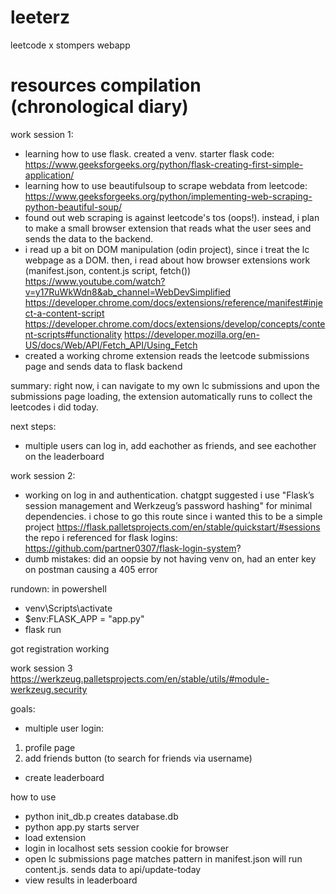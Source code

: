 # leeterz
leetcode x stompers webapp

# resources compilation (chronological diary)
 work session 1:
- learning how to use flask. created a venv. 
starter flask code:
https://www.geeksforgeeks.org/python/flask-creating-first-simple-application/
- learning how to use beautifulsoup to scrape webdata from leetcode:
https://www.geeksforgeeks.org/python/implementing-web-scraping-python-beautiful-soup/
- found out web scraping is against leetcode's tos (oops!). instead, i plan to make a small browser extension that reads what the user sees and sends the data to the backend.
- i read up a bit on DOM manipulation (odin project), since i treat the lc webpage as a DOM. then, i read about how browser extensions work (manifest.json, content.js script, fetch())
https://www.youtube.com/watch?v=y17RuWkWdn8&ab_channel=WebDevSimplified 
https://developer.chrome.com/docs/extensions/reference/manifest#inject-a-content-script
https://developer.chrome.com/docs/extensions/develop/concepts/content-scripts#functionality
https://developer.mozilla.org/en-US/docs/Web/API/Fetch_API/Using_Fetch
- created a working chrome extension reads the leetcode submissions page and sends data to flask backend
 
summary:
right now, i can navigate to my own lc submissions and upon the submissions page loading, the extension automatically runs to collect the leetcodes i did today.

next steps:
- multiple users can log in, add eachother as friends, and see eachother on the leaderboard

work session 2:
- working on log in and authentication. chatgpt suggested i use "Flask’s session management and Werkzeug’s password hashing" for minimal dependencies. i chose to go this route since i wanted this to be a simple project
https://flask.palletsprojects.com/en/stable/quickstart/#sessions
the repo i referenced for flask logins: 
https://github.com/partner0307/flask-login-system?
- dumb mistakes: did an oopsie by not having venv on, had an enter key on postman causing a 405 error

rundown:
in powershell
- venv\Scripts\activate
- $env:FLASK_APP = "app.py"
- flask run 

got registration working

work session 3
https://werkzeug.palletsprojects.com/en/stable/utils/#module-werkzeug.security

goals:
- multiple user login:
1. profile page
2. add friends button (to search for friends via username)

- create leaderboard


how to use
- python init_db.p 
creates database.db
- python app.py
starts server
- load extension
- login in localhost
sets session cookie for browser
- open lc submissions page
matches pattern in manifest.json will run content.js. sends data to api/update-today
 - view results in leaderboard
